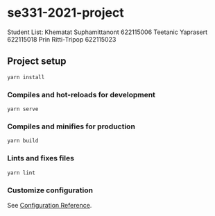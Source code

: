 # se331-2021-project

Student List:
Khematat Suphamittanont 622115006
Teetanic Yaprasert 622115018
Prin Ritti-Tripop 622115023

## Project setup
```
yarn install
```

### Compiles and hot-reloads for development
```
yarn serve
```

### Compiles and minifies for production
```
yarn build
```

### Lints and fixes files
```
yarn lint
```

### Customize configuration
See [Configuration Reference](https://cli.vuejs.org/config/).
